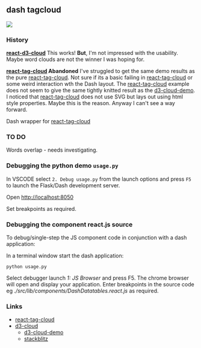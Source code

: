 ## dash tagcloud

![](https://raw.githubusercontent.com/IjzerenHein/react-tag-cloud/master/react-tag-cloud.gif)

### History

**[react-d3-cloud](https://github.com/Yoctol/react-d3-cloud)** This works! **But**, I'm not impressed
with the usability. Maybe word clouds are not the winner I was hoping for.

**[react-tag-cloud] Abandoned** I've struggled to get the same demo results as the pure [react-tag-cloud]. Not sure if its
a basic failing in [react-tag-cloud] or some weird interaction wth the Dash layout. The [react-tag-cloud]
example does not seem to give the same tightly knitted result as the [d3-cloud-demo]. I noticed that
[react-tag-cloud] does not use SVG but lays out using html style properties. Maybe this is the
reason. Anyway I can't see a way forward.


Dash wrapper for [react-tag-cloud]

### TO DO

Words overlap - needs investigating.


### Debugging the python demo `usage.py`

In VSCODE select `2. Debug usage.py` from the launch options and press `F5` to launch the
Flask/Dash development server.

Open [http://localhost:8050](http://localhost:8050)

Set breakpoints as required.

### Debugging the component react.js source

To debug/single-step the JS component code in conjunction with a dash application:

In a terminal window start the dash application:

    python usage.py

Select debugger launch *1: JS Browser* and press F5. The chrome browser
will open and display your application. Enter breakpoints in the source
code eg *./src/lib/components/DashDatatables.react.js* as required.


### Links

* [react-tag-cloud](https://github.com/IjzerenHein/react-tag-cloud)
* [d3-cloud](https://github.com/jasondavies/d3-cloud)
    * [d3-cloud-demo]
    * [stackblitz](https://stackblitz.com/edit/react-tag-cloud-t5x4zt?file=App.js)


[react-tag-cloud]: https://github.com/IjzerenHein/react-tag-cloud
[d3-cloud-demo]: https://www.jasondavies.com/wordcloud/